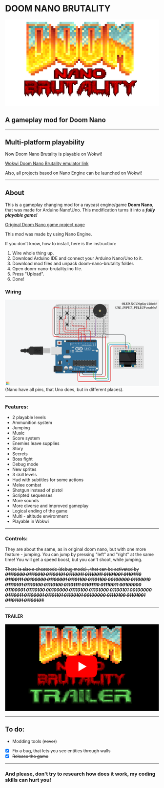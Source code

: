 # DOOM NANO BRUTALITY
![logo](/images/p.png?raw=true)
## A gameplay mod for Doom Nano
____

## Multi-platform playability

Now Doom Nano Brutality is playable on Wokwi!

[Wokwi Doom Nano Brutality emulator link](https://wokwi.com/projects/371239802117756929)

Also, all projects based on Nano Engine can be launched on Wokwi!

____

## About

This is a gameplay changing mod for a raycast engine/game **Doom Nano**, that was made for Arduino Nano\Uno. This modification turns it into a ***fully playable game!***

[Original Doom Nano game project page](https://github.com/daveruiz/doom-nano)

This mod was made by using Nano Engine.


If you don't know, how to install, here is the instruction:
1. Wire whole thing up.
2. Download Arduino IDE and connect your Arduino Nano/Uno to it.
3. Download mod files and unpack doom-nano-brutality folder.
4. Open doom-nano-brutality.ino file.
5. Press "Upload".
6. Done!

### Wiring

![wiring](/images/wiring.png?raw=true)
(Nano have all pins, that Uno does, but in different places).
___

### Features:
* 2 playable levels
* Ammunition system
* Jumping
* Music
* Score system
* Enemies leave supplies
* Story
* Secrets
* Boss fight
* Debug mode
* New sprites
* 3 skill levels
* Hud with subtitles for some actions
* Melee combat
* Shotgun instead of pistol
* Scripted sequenses
* More sounds
* More diverse and improved gameplay
* Logical ending of the game
* Multi - altitude environment
* Playable in Wokwi

___

### Controls:
They are about the same, as in original doom nano, but with one more feature - jumping. 
You can jump by pressing "left" and "right" at the same time!
You will get a speed boost, but you can't shoot, while jumping.

~~There is also a cheatcode (debug mode) , that can be activated by ***01110000 01110010 01100101 01110011 01110011 01101001 01101110 01100111 00100000 01100001 01101100 01101100 00100000 01100010 01110101 01110100 01110100 01101111 01101110 01110011 00100000 01100001 01110100 00100000 01110100 01101000 01100101 00100000 01110011 01100001 01101101 01100101 00100000 01110100 01101001 01101101 01100101***!~~

___

#### **TRAILER**
[![see it in actrion](/images/pr.png?raw=true)](https://youtu.be/dTjVVqMz2J8)

___

## To do:
+ Modding tools (~~never~~)
+ [X] ~~Fix a bug, that lets you see entities through walls~~
+ [X] ~~Release the game~~
___

### And please, don't try to research how does it work, my coding skills can hurt you!

